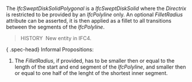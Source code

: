 ﻿The _IfcSweptDiskSolidPolygonal_ is a _IfcSweptDiskSolid_ where the _Directrix_ is restricted to be provided by an _IfcPolyline_ only. An optional _FilletRadius_ attribute can be asserted, it is then applied as a fillet to all transitions between the segments of the _IfcPolyline_.

> HISTORY&nbsp; New entity in IFC4.

{ .spec-head}
Informal Propositions:

1. The _FilletRadius_, if provided, has to be smaller then or equal to the length of the start and end segment of the _IfcPolyline_, and smaller then or equal to one half of the lenght of the shortest inner segment.

